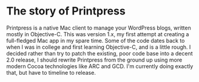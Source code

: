 The story of Printpress
==========
Printpress is a native Mac client to manage your WordPress blogs, written mostly in Objective-C. This was version 1.x, my first attempt at creating a full-fledged Mac app in my spare time. Some of the code dates back to when I was in college and first learning Objective-C, and is a little rough. I decided rather than try to patch the existing, poor code base into a decent 2.0 release, I should rewrite Printpress from the ground up using more modern Cocoa technologies like ARC and GCD. I'm currently doing exactly that, but have to timeline to release.
